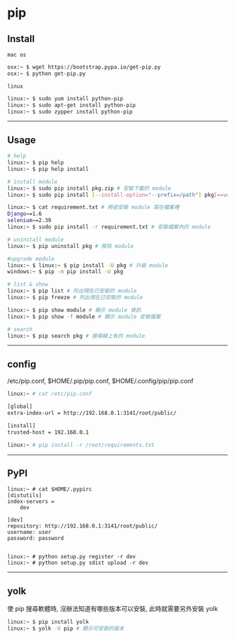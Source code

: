# pip #

## Install


`mac os`

```bash
osx:~ $ wget https://bootstrap.pypa.io/get-pip.py
osx:~ $ python get-pip.py
```

`linux`

```bash
linux:~ $ sudo yum install python-pip
linux:~ $ sudo apt-get install python-pip
linux:~ $ sudo zypper install python-pip
```


---

## Usage

```bash
# help
linux:~ $ pip help
linux:~ $ pip help install

# install module
linux:~ $ sudo pip install pkg.zip # 安裝下載的 module
linux:~ $ sudo pip install [--install-option="--prefix=/path"] pkg[==ver]* # 線上安裝 module, 可指定版本

linux:~ $ cat requirement.txt # 將欲安裝 module 寫在檔案裡
Django==1.6
selenium==2.39 
linux:~ $ sudo pip install -r requirement.txt # 安裝檔案內的 module

# uninstall module
linux:~ $ pip uninstall pkg # 移除 module

#upgrade module
linux:~ $ linux:~ $ pip install -U pkg # 升級 module
windows:~ $ pip -m pip install -U pkg

# list & show
linux:~ $ pip list # 列出現在已安裝的 module
linux:~ $ pip freeze # 列出現在已安裝的 module

linux:~ $ pip show module # 顯示 module 資訊
linux:~ $ pip show -f module # 顯示 module 安裝檔案

# search
linux:~ $ pip search pkg # 搜尋線上有的 module
```


---

## config

/etc/pip.conf, $HOME/.pip/pip.conf, $HOME/.config/pip/pip.conf

```bash
linux:~ # cat /etc/pip.conf

[global]
extra-index-url = http://192.168.0.1:3141/root/public/

[install]
trusted-host = 192.168.0.1

linux:~ # pip install -r /root/requirements.txt
```


---

## PyPI



```
linux:~ # cat $HOME/.pypirc
[distutils]
index-servers =
    dev 

[dev]
repository: http://192.168.0.1:3141/root/public/
username: user 
password: password 


linux:~ # python setup.py register -r dev
linux:~ # python setup.py sdist upload -r dev
```

---

## yolk

使 pip 搜尋軟體時, 沒辦法知道有哪些版本可以安裝, 此時就需要另外安裝 yolk

```bash
linux:~ $ pip install yolk
linux:~ $ yolk -V pip # 顯示可安裝的版本
```
